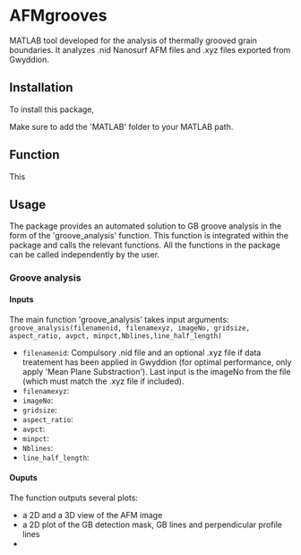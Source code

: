 # AFMgrooves
 
MATLAB tool developed for the analysis of thermally grooved grain boundaries. It analyzes .nid Nanosurf AFM files and .xyz files exported from Gwyddion.

## Installation
To install this package, 

Make sure to add the 'MATLAB' folder to your MATLAB path.


## Function
This 



## Usage
The package provides an automated solution to GB groove analysis in the form of the 'groove_analysis' function. This function is integrated within the package and calls the relevant functions.
All the functions in the package can be called independently by the  user. 

### Groove analysis
#### Inputs
The main function 'groove_analysis' takes input arguments:
`groove_analysis(filenamenid, filenamexyz, imageNo, gridsize, aspect_ratio, avpct, minpct,Nblines,line_half_length)`

- `filenamenid`: Compulsory .nid file and an optional .xyz file if data treatement has been applied in Gwyddion (for optimal performance, only apply 'Mean Plane Substraction'). Last input is the imageNo from the file (which must match the .xyz file if included).
- `filenamexyz`: 
- `imageNo`: 
- `gridsize`: 
- `aspect_ratio`: 
- `avpct`: 
- `minpct`: 
- `Nblines`: 
- `line_half_length`: 


#### Ouputs
The function outputs several plots:
- a 2D and a 3D view of the AFM image
- a 2D plot of the GB detection mask, GB lines and perpendicular profile lines
- 


